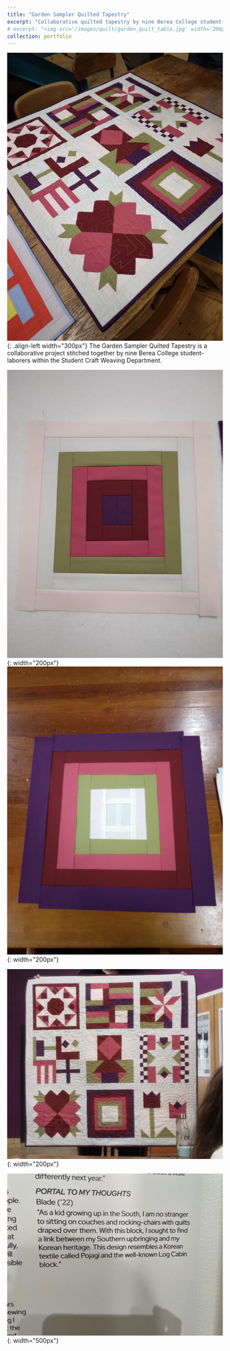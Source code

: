 ```yaml
---
title: "Garden Sampler Quilted Tapestry"
excerpt: "Collaborative quilted tapestry by nine Berea College student-laborers."
# excerpt: "<img src='/images/quilt/garden_quilt_table.jpg' width='200px'>"
collection: portfolio
---
```


![Quilt Block](/images/quilt/garden_quilt_table.jpg "Quilt Block"){: .align-left width="300px"}
The Garden Sampler Quilted Tapestry is a collaborative project stitched together by nine Berea College student-laborers within the Student Craft Weaving Department.

![Quilt Block Null](/images/quilt/garden_quilt_blockNull.jpg "Quilt Block Null"){: width="200px"} 
![Quilt Block](/images/quilt/garden_quilt_block.jpg "Quilt Block"){: width="200px"} 

![Quilt Block](/images/quilt/garden_quilt_erin.jpg "Quilt Block"){: width="200px"}

![Quilt Block](/images/quilt/garden_quilt_description.jpg "Quilt Block"){: width="500px"}
